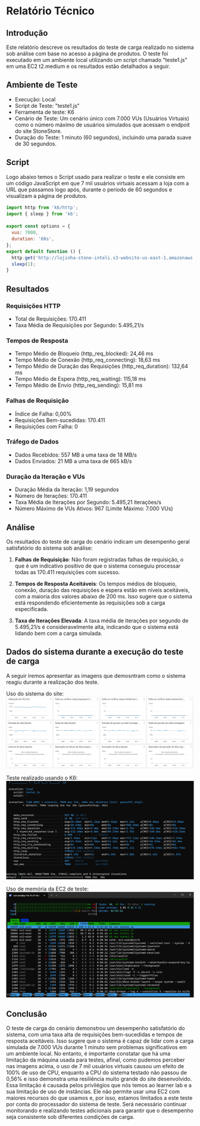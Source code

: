 # Relatório Técnico

## Introdução

Este relatório descreve os resultados do teste de carga realizado no sistema sob análise com base no acesso a página de produtos. O teste foi executado em um ambiente local utilizando um script chamado "teste1.js" em uma EC2 t2.medium e os resultados estão detalhados a seguir.

## Ambiente de Teste

- Execução: Local
- Script de Teste: "teste1.js"
- Ferramenta de teste: K6
- Cenário de Teste: Um cenário único com 7.000 VUs (Usuários Virtuais) como o número máximo de usuários simulados que acessam o endpoit do site StoneStore.
- Duração do Teste: 1 minuto (60 segundos), incluindo uma parada suave de 30 segundos.

## Script

Logo abaixo temos o Script usado para realizar o teste e ele consiste em um código JavaScript em que 7 mil usuários virtuais acessam a loja com a URL que passamos logo após, durante o período de 60 segundos e visualizam a página de produtos.

```javascript
import http from 'k6/http';
import { sleep } from 'k6';

export const options = {
  vus: 7000,
  duration: '60s',
};
export default function () {    
  http.get('http://lojinha-stone-inteli.s3-website-us-east-1.amazonaws.com/');  
  sleep(1);            
} 
``` 

## Resultados

### Requisições HTTP

- Total de Requisições: 170.411
- Taxa Média de Requisições por Segundo: 5.495,21/s

### Tempos de Resposta

- Tempo Médio de Bloqueio (http_req_blocked): 24,46 ms
- Tempo Médio de Conexão (http_req_connecting): 18,63 ms
- Tempo Médio de Duração das Requisições (http_req_duration): 132,64 ms
- Tempo Médio de Espera (http_req_waiting): 115,18 ms
- Tempo Médio de Envio (http_req_sending): 15,81 ms

### Falhas de Requisição

- Índice de Falha: 0,00%
- Requisições Bem-sucedidas: 170.411
- Requisições com Falha: 0

### Tráfego de Dados

- Dados Recebidos: 557 MB a uma taxa de 18 MB/s
- Dados Enviados: 21 MB a uma taxa de 665 kB/s

### Duração da Iteração e VUs

- Duração Média da Iteração: 1,19 segundos
- Número de Iterações: 170.411
- Taxa Média de Iterações por Segundo: 5.495,21 iterações/s
- Número Máximo de VUs Ativos: 967 (Limite Máximo: 7.000 VUs)

## Análise

Os resultados do teste de carga do cenário indicam um desempenho geral satisfatório do sistema sob análise:

1. **Falhas de Requisição**: Não foram registradas falhas de requisição, o que é um indicativo positivo de que o sistema conseguiu processar todas as 170.411 requisições com sucesso.

2. **Tempos de Resposta Aceitáveis**: Os tempos médios de bloqueio, conexão, duração das requisições e espera estão em níveis aceitáveis, com a maioria dos valores abaixo de 200 ms. Isso sugere que o sistema está respondendo eficientemente às requisições sob a carga especificada.

3. **Taxa de Iterações Elevada**: A taxa média de iterações por segundo de 5.495,21/s é consideravelmente alta, indicando que o sistema está lidando bem com a carga simulada.

## Dados do sistema durante a execução do teste de carga

A seguir iremos apresentar as imagens que demosntram como o sistema reagiu durante a realização dos teste.

Uso do sistema do site:
![Foto do sistema](img/sprint_5/sistem.png)

Teste realizado usando o K6:
![Foto so teste](img/sprint_5/k6.png)

Uso de memória da EC2 de teste:
![Foto do uso de memória](img/sprint_5/ram.png)


## Conclusão

O teste de carga do  cenário demonstrou um desempenho satisfatório do sistema, com uma taxa alta de requisições bem-sucedidas e tempos de resposta aceitáveis. Isso sugere que o sistema é capaz de lidar com a carga simulada de 7.000 VUs durante 1 minuto sem problemas significativos em um ambiente local. No entanto, é importante constatar que há uma limitação da máquina usada para testes, afinal, como pudemos perceber nas imagens acima, o uso de 7 mil usuários virtuais causou um efeito de 100% de uso de CPU, enquanto a CPU do sistema testado não passou de 0,56% e isso demonstra uma resiliência muito grande do site desenvolvido. Essa limitação é causada pelos privilégios que nós temos ao learner lab e a sua limitação de uso de instâncias. Ele não permite usar uma EC2 com maiores recursos do que usamos e, por isso, estamos limitados a este teste por conta do processador do sistema de teste. Será necessário continuar monitorando e realizando testes adicionais para garantir que o desempenho seja consistente sob diferentes condições de carga.
